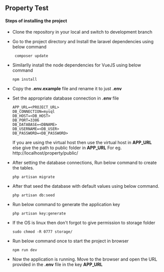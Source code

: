 ## Property Test

#### Steps of installing the project

- Clone the repository in your local and switch to development branch
- Go to the project directory and Install the laravel dependencies using below command

       composer update

- Similarlly install the node dependencies for VueJS using below command

      npm install

- Copy the **.env.example** file and rename it to just **.env**
- Set the appropriate database connection in **.env** file

      APP_URL=<PROJECT_URL>
      DB_CONNECTION=mysql
      DB_HOST=<DB_HOST>
      DB_PORT=3306
      DB_DATABASE=<DBNAME>
      DB_USERNAME=<DB_USER>
      DB_PASSWORD=<DB_PASSWORD>

     If you are using the virtual host then use the virtual host in **APP_URL** else give the path to public folder in **APP_URL** For eg. http://localhost/property/public/

- After setting the database connections, Run below command to create the tables.

      php artisan migrate

- After that seed the database with default values using below command.

      php artisan db:seed

- Run below command to generate the application key

      php artisan key:generate

- If the OS is linux then don't forgot to give permission to storage folder

      sudo chmod -R 0777 storage/

- Run below command once to start the project in browser

      npm run dev

- Now the application is running. Move to the browser and open the URL provided in the **.env** file in the key **APP_URL**
